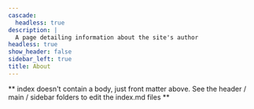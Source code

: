 ```yaml
---
cascade:
  headless: true
description: |
  A page detailing information about the site's author
headless: true
show_header: false
sidebar_left: true
title: About
---
```


** index doesn't contain a body, just front matter above.
See the header / main / sidebar folders to edit the index.md files **
